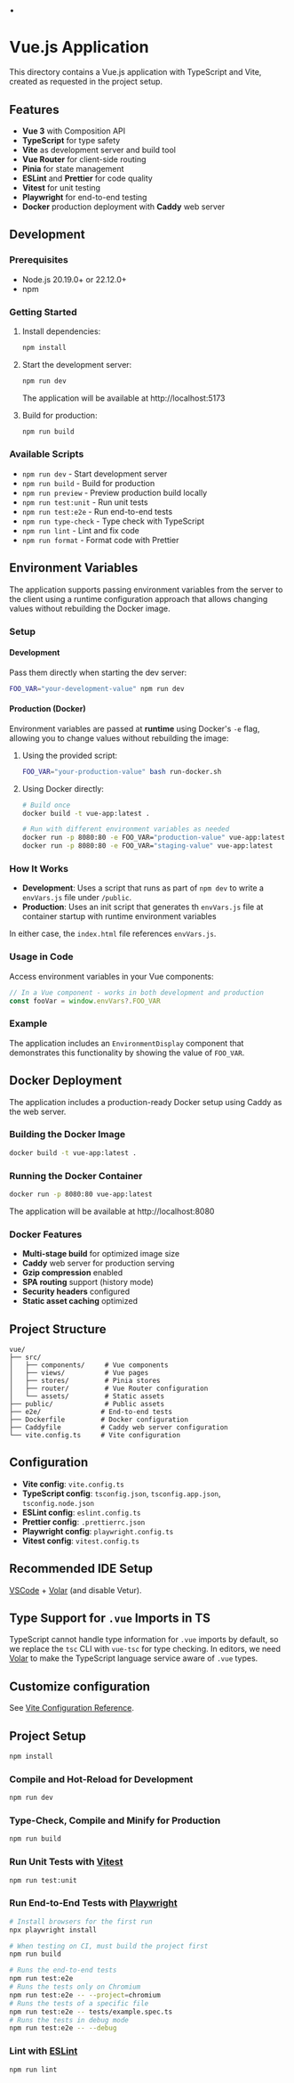 # .

# Vue.js Application

This directory contains a Vue.js application with TypeScript and Vite, created as requested in the project setup.

## Features

- **Vue 3** with Composition API
- **TypeScript** for type safety
- **Vite** as development server and build tool
- **Vue Router** for client-side routing
- **Pinia** for state management
- **ESLint** and **Prettier** for code quality
- **Vitest** for unit testing
- **Playwright** for end-to-end testing
- **Docker** production deployment with **Caddy** web server

## Development

### Prerequisites

- Node.js 20.19.0+ or 22.12.0+
- npm

### Getting Started

1. Install dependencies:
   ```bash
   npm install
   ```

2. Start the development server:
   ```bash
   npm run dev
   ```
   The application will be available at http://localhost:5173

3. Build for production:
   ```bash
   npm run build
   ```

### Available Scripts

- `npm run dev` - Start development server
- `npm run build` - Build for production
- `npm run preview` - Preview production build locally
- `npm run test:unit` - Run unit tests
- `npm run test:e2e` - Run end-to-end tests
- `npm run type-check` - Type check with TypeScript
- `npm run lint` - Lint and fix code
- `npm run format` - Format code with Prettier

## Environment Variables

The application supports passing environment variables from the server to the client using a runtime configuration approach that allows changing values without rebuilding the Docker image.

### Setup

#### Development

Pass them directly when starting the dev server:
   ```bash
   FOO_VAR="your-development-value" npm run dev
   ```

#### Production (Docker)

Environment variables are passed at **runtime** using Docker's `-e` flag, allowing you to change values without rebuilding the image:

1. Using the provided script:
   ```bash
   FOO_VAR="your-production-value" bash run-docker.sh
   ```

2. Using Docker directly:
   ```bash
   # Build once
   docker build -t vue-app:latest .
   
   # Run with different environment variables as needed
   docker run -p 8080:80 -e FOO_VAR="production-value" vue-app:latest
   docker run -p 8080:80 -e FOO_VAR="staging-value" vue-app:latest
   ```

### How It Works

- **Development**: Uses a script that runs as part of `npm dev` to write a `envVars.js` file under `/public`.
- **Production**: Uses an init script that generates th `envVars.js` file at container startup with runtime environment variables

In either case, the `index.html` file references `envVars.js`.

### Usage in Code

Access environment variables in your Vue components:

```typescript
// In a Vue component - works in both development and production
const fooVar = window.envVars?.FOO_VAR
```

### Example

The application includes an `EnvironmentDisplay` component that demonstrates this functionality by showing the value of `FOO_VAR`.

## Docker Deployment

The application includes a production-ready Docker setup using Caddy as the web server.

### Building the Docker Image

```bash
docker build -t vue-app:latest .
```

### Running the Docker Container

```bash
docker run -p 8080:80 vue-app:latest
```

The application will be available at http://localhost:8080

### Docker Features

- **Multi-stage build** for optimized image size
- **Caddy** web server for production serving
- **Gzip compression** enabled
- **SPA routing** support (history mode)
- **Security headers** configured
- **Static asset caching** optimized

## Project Structure

```
vue/
├── src/
│   ├── components/     # Vue components
│   ├── views/          # Vue pages
│   ├── stores/         # Pinia stores
│   ├── router/         # Vue Router configuration
│   └── assets/         # Static assets
├── public/             # Public assets
├── e2e/               # End-to-end tests
├── Dockerfile         # Docker configuration
├── Caddyfile          # Caddy web server configuration
└── vite.config.ts     # Vite configuration
```

## Configuration

- **Vite config**: `vite.config.ts`
- **TypeScript config**: `tsconfig.json`, `tsconfig.app.json`, `tsconfig.node.json`
- **ESLint config**: `eslint.config.ts`
- **Prettier config**: `.prettierrc.json`
- **Playwright config**: `playwright.config.ts`
- **Vitest config**: `vitest.config.ts`

## Recommended IDE Setup

[VSCode](https://code.visualstudio.com/) + [Volar](https://marketplace.visualstudio.com/items?itemName=Vue.volar) (and disable Vetur).

## Type Support for `.vue` Imports in TS

TypeScript cannot handle type information for `.vue` imports by default, so we replace the `tsc` CLI with `vue-tsc` for type checking. In editors, we need [Volar](https://marketplace.visualstudio.com/items?itemName=Vue.volar) to make the TypeScript language service aware of `.vue` types.

## Customize configuration

See [Vite Configuration Reference](https://vite.dev/config/).

## Project Setup

```sh
npm install
```

### Compile and Hot-Reload for Development

```sh
npm run dev
```

### Type-Check, Compile and Minify for Production

```sh
npm run build
```

### Run Unit Tests with [Vitest](https://vitest.dev/)

```sh
npm run test:unit
```

### Run End-to-End Tests with [Playwright](https://playwright.dev)

```sh
# Install browsers for the first run
npx playwright install

# When testing on CI, must build the project first
npm run build

# Runs the end-to-end tests
npm run test:e2e
# Runs the tests only on Chromium
npm run test:e2e -- --project=chromium
# Runs the tests of a specific file
npm run test:e2e -- tests/example.spec.ts
# Runs the tests in debug mode
npm run test:e2e -- --debug
```

### Lint with [ESLint](https://eslint.org/)

```sh
npm run lint
```

